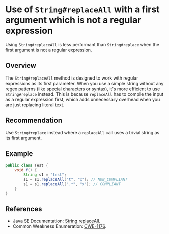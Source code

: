 # Use of `String#replaceAll` with a first argument which is not a regular expression

Using `String#replaceAll` is less performant than `String#replace` when the first argument is not a regular expression.

## Overview

The `String#replaceAll` method is designed to work with regular expressions as its first parameter. When you use a simple string without any regex patterns (like special characters or syntax), it's more efficient to use `String#replace` instead. This is because `replaceAll` has to compile the input as a regular expression first, which adds unnecessary overhead when you are just replacing literal text.

## Recommendation

Use `String#replace` instead where a `replaceAll` call uses a trivial string as its first argument.

## Example

```java
public class Test {
    void f() {
        String s1 = "test";
        s1 = s1.replaceAll("t", "x"); // NON_COMPLIANT
        s1 = s1.replaceAll(".*", "x"); // COMPLIANT
    }
}

```

## References

- Java SE Documentation: [String.replaceAll](https://docs.oracle.com/en/java/javase/20/docs/api/java.base/java/lang/String.html#replaceAll(java.lang.String,java.lang.String)).
- Common Weakness Enumeration: [CWE-1176](https://cwe.mitre.org/data/definitions/1176.html).

